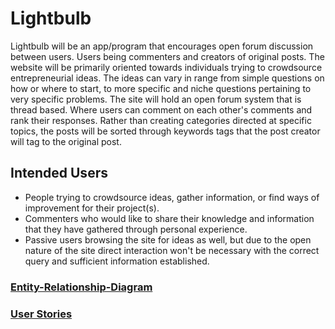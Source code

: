 
# Lightbulb

Lightbulb will be an app/program that encourages open forum discussion between users. Users being commenters and creators of original posts. The website will be primarily oriented towards individuals trying to crowdsource entrepreneurial ideas. The ideas can vary in range from simple questions on how or where to start, to more specific and niche questions pertaining to very specific problems. The site will hold an open forum system that is thread based. Where users can comment on each other's comments and rank their responses. Rather than creating categories directed at specific topics, the posts will be sorted through keywords tags that the post creator will tag to the original post.

## Intended Users

- People trying to crowdsource ideas, gather information, or find ways of improvement for their project(s).
- Commenters who would like to share their knowledge and information that they have gathered through personal experience.
- Passive users browsing the site for ideas as well, but due to the open nature of the site direct interaction won't be necessary with the correct query and sufficient information established.

### [Entity-Relationship-Diagram](erd.md)

### [User Stories](user-stories.md)
